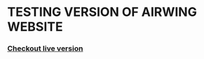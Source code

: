 # TESTING VERSION OF AIRWING WEBSITE

### [Checkout live version](https://chill6868.github.io/airwing-website-testing)
